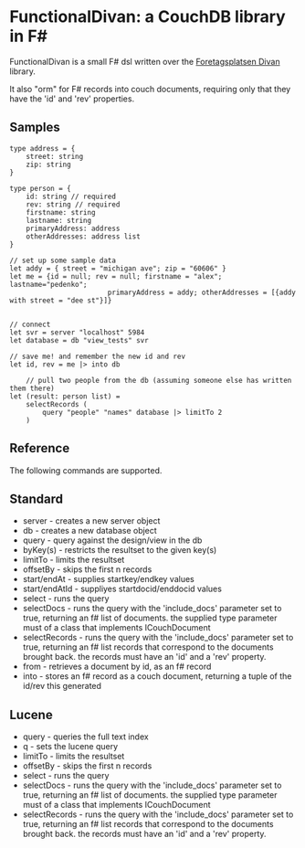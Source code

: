 FunctionalDivan: a CouchDB library in F#
========================================

FunctionalDivan is a small F# dsl written over the [Foretagsplatsen Divan](/foretagsplatsen/Divan) library.

It also "orm" for F# records into couch documents, requiring only that they have the 'id' and 'rev' properties.

Samples
------------

    type address = {
        street: string
        zip: string
    }
    
    type person = {
        id: string // required
        rev: string // required
        firstname: string
        lastname: string
        primaryAddress: address
        otherAddresses: address list
    }

    // set up some sample data
    let addy = { street = "michigan ave"; zip = "60606" }
    let me = {id = null; rev = null; firstname = "alex"; lastname="pedenko"; 
    						primaryAddress = addy; otherAddresses = [{addy with street = "dee st"}]}
    						
    						
    // connect
    let svr = server "localhost" 5984
    let database = db "view_tests" svr

    // save me! and remember the new id and rev
    let id, rev = me |> into db

		// pull two people from the db (assuming someone else has written them there)
    let (result: person list) = 
        selectRecords (
            query "people" "names" database |> limitTo 2
        )

Reference
---------

The following commands are supported.

Standard
--------
* server - creates a new server object
* db - creates a new database object
* query - query against the design/view in the db
* byKey(s) - restricts the resultset to the given key(s)
* limitTo - limits the resultset
* offsetBy - skips the first n records
* start/endAt - supplies startkey/endkey values
* start/endAtId - suppliyes startdocid/enddocid values
* select - runs the query
* selectDocs - runs the query with the 'include_docs' parameter set to true, returning an f# list of documents. the supplied type parameter must of a class that implements ICouchDocument
* selectRecords - runs the query with the 'include_docs' parameter set to true, returning an f# list records that correspond to the documents brought back. the records must have an 'id' and a 'rev' property.
* from - retrieves a document by id, as an f# record
* into - stores an f# record as a couch document, returning a tuple of the id/rev this generated

Lucene
------
* query - queries the full text index
* q - sets the lucene query
* limitTo - limits the resultset
* offsetBy - skips the first n records
* select - runs the query
* selectDocs - runs the query with the 'include_docs' parameter set to true, returning an f# list of documents. the supplied type parameter must of a class that implements ICouchDocument
* selectRecords - runs the query with the 'include_docs' parameter set to true, returning an f# list records that correspond to the documents brought back. the records must have an 'id' and a 'rev' property.
